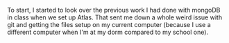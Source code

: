 To start, I started to look over the previous work I had done with mongoDB in class when we set up Atlas. That sent me down a whole weird issue with git and getting the files setup on my current computer (because I use a different computer when I'm at my dorm compared to my school one). 